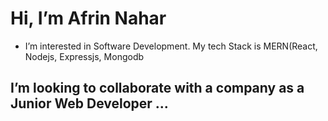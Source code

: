 # Hi, I’m Afrin Nahar
- I’m interested in Software Development. My tech Stack is MERN(React, Nodejs, Expressjs, Mongodb
## I’m looking to collaborate with a company as a Junior Web Developer ...




